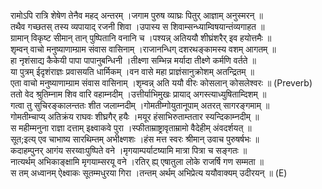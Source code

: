 

  
रामोऽपि रात्रि शेषेण तेनैव महद् अन्तरम् ।जगाम पुरुष व्याघ्रः पितुर् आज्ञाम् अनुस्मरन्  ॥   
तथैव गच्छतस् तस्य व्यपायाद् रजनी शिवा ।उपास्य स शिवाम्सन्ध्याम्विषयान्तंव्यगाहत  ॥   
ग्रामान् विकृष्ट सीमान् तान् पुष्पितानि वनानि च ।पश्यन्न् अतिययौ शीघ्रंशरैर् इव हयोत्तमैः  ॥   
शृम्वन् वाचो मनुष्याणाम्ग्राम संवास वासिनाम् ।राजानन्धिग् दशरथङ्कामस्य वशम् आगतम्  ॥   
हा नृशंसाद्य कैकेयी पापा पापानुबन्धिनी ।तीक्ष्णा सम्भिन्न मर्यादा तीक्ष्णे कर्मणि वर्तते  ॥   
या पुत्रम् ईदृशंराज्ञः प्रवासयति धार्मिकम् ।वन वासे महा प्राज्ञंसानुक्रोशम् अतन्द्रितम्  ॥   
एता वाचो मनुष्याणाम्ग्राम संवास वासिनाम् ।शृम्वन्न् अति ययौ वीरः कोसलान् कोसलेश्वरः  ॥ (Preverb)  
ततो वेद श्रुतिम्नाम शिव वारि वहाम्नदीम् ।उत्तीर्याभिमुखः प्रायाद् अगस्त्याध्युषिताम्दिशम्  ॥   
गत्वा तु सुचिरङ्कालन्ततः शीत जलाम्नदीम् ।गोमतीम्गोयुतानूपाम् अतरत् सागरङ्गमाम्  ॥   
गोमतीम्चाप्य् अतिक्रंय राघवः शीघ्रगैर् हयैः ।मयूर हंसाभिरुताम्ततार स्यन्दिकाम्नदीम्  ॥   
स महीम्मनुना राज्ञा दत्ताम् इक्ष्वाकवे पुरा ।स्फीताम्राष्ट्रावृताम्रामो वैदेहीम् अंवदर्शयत्  ॥   
सूत;इत्य् एव चाभाष्य सारथिम्तम् अभीक्ष्णशः ।हंस मत्त स्वरः श्रीमान् उवाच पुरुषर्षभः  ॥   
कदाहम्पुनर् आगंय सरय्वाःपुष्पिते वने ।मृगयाम्पर्याटष्यामि मात्रा पित्रा च सङ्गतः  ॥   
नात्यर्थम् अभिकाङ्क्षामि मृगयाम्सरयू वने ।रतिर् ह्य् एषातुला लोके राजर्षि गण सम्मता  ॥   
स तम् अध्वानम् ऐक्ष्वाकः सूतम्मधुरया गिरा ।तन्तम् अर्थम् अभिप्रेत्य ययौवाक्यम् उदीरयन्  ॥ (E)  
